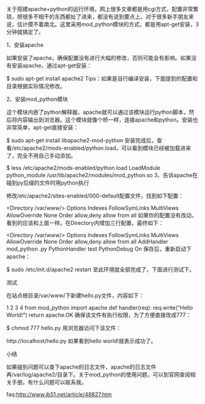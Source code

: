 关于搭建apache+python的运行环境，网上很多文章都是用cgi方式，配置非常繁琐，把很多不相干的东西都扯了进来，都没有说到要点上。对于很多新手朋友来说，估计摸不着南北。这里采用mod_python模块的方式，都是用apt-get安装，3分钟就搞定了。

1、安装apache

如果安装了apache，确保配置没有进行大幅的修改，否则可能会有影响。如果没有安装apache，通过apt-get安装：

$ sudo apt-get install apache2
Tips：如果是自行编译安装，下面提到的配置和目录根据实际情况修改。

2、安装mod_python模块

这个模块内嵌了python解释器，apache就可以通过该模块运行python脚本，然后将内容输出到浏览器。这个模块就像个桥一样，连接apache和python。安装也非常简单，apt-get直接安装：

$ sudo apt-get install libapache2-mod-python
安装完成后，查看/etc/apache2/mods-enabled/python.load，可以看到模块已经被加载进来了，完全不用自己手动添加。

$ less /etc/apache2/mods-enabled/python.load
LoadModule python_module /usr/lib/apache2/modules/mod_python.so
3、告诉apache在碰到py后缀的文件时用python执行

修改/etc/apache2/sites-enabled/000-default配置文件，找到如下配置：

<Directory /var/www/>
        Options Indexes FollowSymLinks MultiViews
        AllowOverride None
        Order allow,deny
        allow from all
</Directory>
如果你的配置没有改动，看到的应该和上面一样。在Directory内增加三行配置，最终如下：

<Directory /var/www/>
        Options Indexes FollowSymLinks MultiViews
        AllowOverride None
        Order allow,deny
        allow from all
        AddHandler mod_python .py
        PythonHandler test
        PythonDebug On
</Directory>
保存后，重新启动下apache：

$ sudo /etc/init.d/apache2 restart
至此环境就全部完成了，下面进行测试下。

测试

在站点根目录/var/www/下新建hello.py文件，内容如下：

1
2
3
4
from mod_python import apache
def handler(req):
    req.write("Hello World!")
    return apache.OK
确保该文件有执行权限，为了方便直接改成777：

$ chmod 777 hello.py
用浏览器访问下该文件：

http://localhost/hello.py
如果看到hello world!就表示成功了。

小结

如果碰到问题可以查下apache的日志文件，apache的日志文件再/var/log/apache2/目录下。关于mod_python的使用问题，可以到官网查阅相关手册。有什么问题可以联系我。


faq:http://www.jb51.net/article/48827.htm
